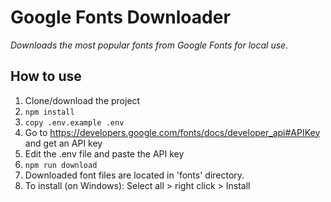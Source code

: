 # Google Fonts Downloader

*Downloads the most popular fonts from Google Fonts for local use.*

## How to use

1. Clone/download the project
1. `npm install`
1. `copy .env.example .env`
1. Go to https://developers.google.com/fonts/docs/developer_api#APIKey and get an API key
1. Edit the .env file and paste the API key
1. `npm run download`
1. Downloaded font files are located in 'fonts' directory. 
1. To install (on Windows): Select all > right click > Install 
